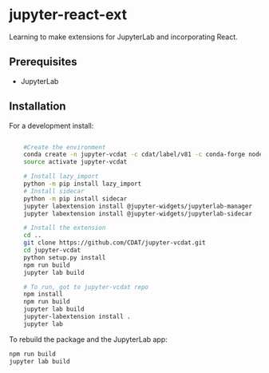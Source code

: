# jupyter-react-ext

Learning to make extensions for JupyterLab and incorporating React.


## Prerequisites

* JupyterLab

## Installation

For a development install:

```bash

    #Create the environment
    conda create -n jupyter-vcdat -c cdat/label/v81 -c conda-forge nodejs "python>3" vcs jupyterlab pip nb_conda nb_conda_kernels plumbum
    source activate jupyter-vcdat

    # Install lazy_import
    python -m pip install lazy_import
    # Install sidecar
    python -m pip install sidecar
    jupyter labextension install @jupyter-widgets/jupyterlab-manager
    jupyter labextension install @jupyter-widgets/jupyterlab-sidecar

    # Install the extension
    cd ..
    git clone https://github.com/CDAT/jupyter-vcdat.git
    cd jupyter-vcdat
    python setup.py install
    npm run build
    jupyter lab build

    # To run, got to jupyter-vcdat repo
    npm install
    npm run build
    jupyter lab build
    jupyter-labextension install .
    jupyter lab

```

To rebuild the package and the JupyterLab app:

```bash
npm run build
jupyter lab build
```
